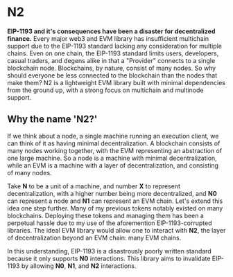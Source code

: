 # N2
**EIP-1193 and it's consequences have been a disaster for decentralized finance.** Every major web3 and EVM library has insufficient multichain support due to the EIP-1193 standard lacking any consideration for multiple chains. Even on one chain, the EIP-1193 standard limits users, developers, casual traders, and degens alike in that a "Provider" connects to a single blockchain node. Blockchains, by nature, consist of many nodes. So why should everyone be less connected to the blockchain than the nodes that make them? N2 is a lightweight EVM library built with minimal dependencies from the ground up, with a strong focus on multichain and multinode support.

## Why the name 'N2?'
If we think about a node, a single machine running an execution client, we can think of it as having minimal decentralization. A blockchain consists of many nodes working together, with the EVM representing an abstraction of one large machine. So a node is a machine with minimal decentralization, while an EVM is a machine with a layer of decentralization, and consisting of many nodes. 

Take **N** to be a unit of a machine, and number **X** to represent decentralization, with a higher number being more decentralized, and **N0** can represent a node and **N1** can represent an EVM chain. Let's extend this idea one step further. Many of my previous tokens notably existed on many blockchains. Deploying these tokens and managing them has been a perpetual hassle due to my use of the aforemention EIP-1193-corrupted libraries. The ideal EVM library would allow one to interact with **N2**, the layer of decentralization beyond an EVM chain: many EVM chains.

In this understanding, EIP-1193 is a disastrously poorly written standard because it only supports **N0** interactions. This library aims to invalidate EIP-1193 by allowing  **N0**, **N1**, and **N2** interactions.